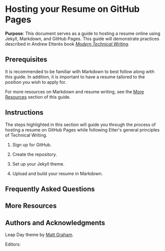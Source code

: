 # Hosting your Resume on GitHub Pages


**Purpose**: This document serves as a guide to hosting a resume online using Jekyll, Markdown, and GitHub Pages. This guide will demonstrate practices described in Andrew Etterès book [*Modern Technical Writing*](https://www.amazon.ca/Modern-Technical-Writing-Introduction-Documentation-ebook/dp/B01A2QL9SS).


## Prerequisites
It is recommended to be familiar with Markdown to best follow along with this guide. In addition, it is important to have a resume tailored to the position you wish to apply for.

For more resources on Markdown and resume writing, see the [More Resources](#more-resources) section of this guide.

## Instructions
The steps highlighted in this section will guide you through the process of hosting a resume on GitHub Pages while following Etter's general principles of Technical Writing.

1. Sign up for GitHub.

2. Create the repository.

3. Set up your Jekyll theme.

4. Upload and build your resume in Markdown.


## Frequently Asked Questions


## More Resources


## Authors and Acknowledgments
Leap Day theme by [Matt Graham](https://github.com/pages-themes/leap-day).

Editors:
